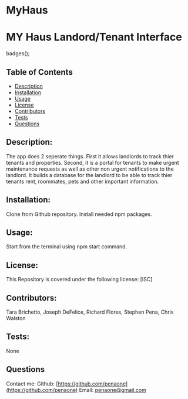 # MyHaus
   # MY Haus Landord/Tenant Interface
  

badges();
## Table of Contents
* [Description](#description)
* [Installation](#installation)
* [Usage](#usage)
* [License](#license)
* [Contributors](#contributors)
* [Tests](#tests)
* [Questions](#questions)


## Description:
The app does 2 seperate things. First it  allows landlords to track thier tenants and properties. Second, it is a portal for tenants to make urgent maintenance requests as well as other non urgent notifications to the landlord. It builds a database for the landlord to be able to track thier tenants rent, roommates, pets and other important information.


## Installation:
Clone from Github repository. Install needed npm packages. 


## Usage:
Start from the terminal using npm start command.


## License:
This Repository is covered under the following license: [ISC] 

## Contributors:
Tara Brichetto, Joseph DeFelice, Richard Flores, Stephen Pena, Chris Walston 



## Tests:
None


## Questions
Contact me:
Github: [https://github.com/penaone](https://github.com/penaone)
Email: [penaone@gmail.com](penaone@gmail.com)

